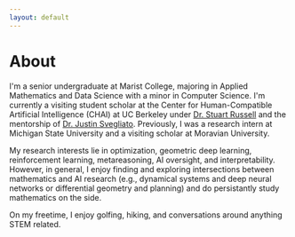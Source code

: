 ```yaml
---
layout: default
---
```


# About
I'm a senior undergraduate at Marist College, majoring in Applied Mathematics and Data Science with a minor in Computer Science.  I'm currently a visiting student scholar at the Center for Human-Compatible Artificial Intelligence (CHAI) at UC Berkeley under [Dr. Stuart Russell](https://people.eecs.berkeley.edu/~russell) and the mentorship of [Dr. Justin Svegliato](https://justinsvegliato.com/). Previously, I was a research intern at Michigan State University and a visiting scholar at Moravian University.

My research interests lie in optimization, geometric deep learning, reinforcement learning, metareasoning, AI oversight, and interpretability. However, in general, I enjoy finding and exploring intersections between mathematics and AI research (e.g., dynamical systems and deep neural networks or differential geometry and planning) and do persistantly study mathematics on the side.

On my freetime, I enjoy golfing, hiking, and conversations around anything STEM related.

<!-- ### Inline styles and components
Text can be **bold**, _italic_, or ~~strikethrough~~.

[Link to another page](./another-page.html).

There should be whitespace between paragraphs.

There should be whitespace between paragraphs. We recommend including a README, or a file with information about your project. -->